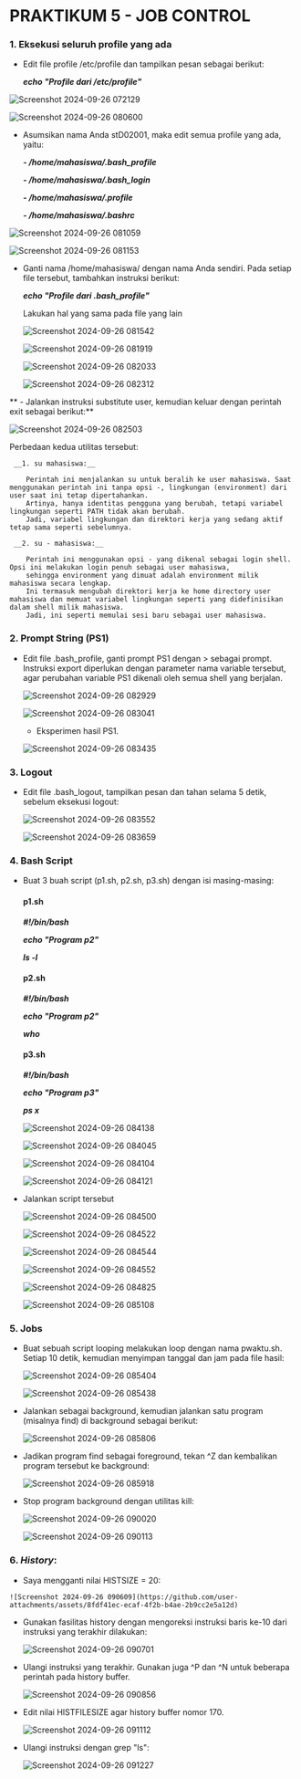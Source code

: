 # PRAKTIKUM 5 - JOB CONTROL

### 1. Eksekusi seluruh profile yang ada
   - Edit file profile /etc/profile dan tampilkan pesan sebagai berikut:

      *__echo "Profile dari /etc/profile"__*

![Screenshot 2024-09-26 072129](https://github.com/user-attachments/assets/c7c9a6d8-89e5-4db9-afac-8563ffca9b07)

![Screenshot 2024-09-26 080600](https://github.com/user-attachments/assets/de2c5108-3b20-4a4f-a088-24dc28931fe7)


  - Asumsikan nama Anda stD02001, maka edit semua profile yang ada, yaitu:

     *__- /home/mahasiswa/.bash_profile__*

      *__- /home/mahasiswa/.bash_login__*

      *__- /home/mahasiswa/.profile__*
     
     *__- /home/mahasiswa/.bashrc__*
    
  ![Screenshot 2024-09-26 081059](https://github.com/user-attachments/assets/c945f5c7-d097-4e3d-ac30-19cbec16f87f)

  ![Screenshot 2024-09-26 081153](https://github.com/user-attachments/assets/45180e08-e989-488a-ba90-765c45327c51)

- Ganti nama /home/mahasiswa/ dengan nama Anda sendiri. Pada setiap file tersebut, tambahkan instruksi berikut:
    
     *__echo "Profile dari .bash_profile"__*

     Lakukan hal yang sama pada file yang lain

  ![Screenshot 2024-09-26 081542](https://github.com/user-attachments/assets/9e4cda8f-6903-4bc4-9b73-22dd4ce7f252)
  
  ![Screenshot 2024-09-26 081919](https://github.com/user-attachments/assets/310c5291-f1b7-49fd-a6fa-29c9f6d46264)
  
  ![Screenshot 2024-09-26 082033](https://github.com/user-attachments/assets/0074d950-84df-4c44-bfb7-28c40666713f)
  
  ![Screenshot 2024-09-26 082312](https://github.com/user-attachments/assets/64288d25-b526-48a1-ba16-b364d6021666)

** - Jalankan instruksi substitute user, kemudian keluar dengan perintah exit sebagai berikut:**

  ![Screenshot 2024-09-26 082503](https://github.com/user-attachments/assets/3c6d54e0-f66a-4aa9-866b-e5bb9c497887)

   Perbedaan kedua utilitas tersebut:
     
     __1. su mahasiswa:__

        Perintah ini menjalankan su untuk beralih ke user mahasiswa. Saat menggunakan perintah ini tanpa opsi -, lingkungan (environment) dari user saat ini tetap dipertahankan.
        Artinya, hanya identitas pengguna yang berubah, tetapi variabel lingkungan seperti PATH tidak akan berubah.
        Jadi, variabel lingkungan dan direktori kerja yang sedang aktif tetap sama seperti sebelumnya.
        
     __2. su - mahasiswa:__

        Perintah ini menggunakan opsi - yang dikenal sebagai login shell. Opsi ini melakukan login penuh sebagai user mahasiswa,
        sehingga environment yang dimuat adalah environment milik mahasiswa secara lengkap.
        Ini termasuk mengubah direktori kerja ke home directory user mahasiswa dan memuat variabel lingkungan seperti yang didefinisikan dalam shell milik mahasiswa.
        Jadi, ini seperti memulai sesi baru sebagai user mahasiswa.

### 2. Prompt String (PS1)
   - Edit file .bash_profile, ganti prompt PS1 dengan > sebagai prompt. Instruksi export diperlukan dengan parameter nama variable tersebut,
     agar perubahan variable PS1 dikenali oleh semua shell yang berjalan.

     ![Screenshot 2024-09-26 082929](https://github.com/user-attachments/assets/a2607931-b928-4b7d-a353-c413fa342429)

     ![Screenshot 2024-09-26 083041](https://github.com/user-attachments/assets/16a3d6c0-ddca-48aa-a1b8-c978359ed364)

     - Eksperimen hasil PS1.
    
     ![Screenshot 2024-09-26 083435](https://github.com/user-attachments/assets/780924be-506c-4602-a277-d5d0b746ca4f)


### 3. Logout
   - Edit file .bash_logout, tampilkan pesan dan tahan selama 5 detik, sebelum eksekusi logout:

     ![Screenshot 2024-09-26 083552](https://github.com/user-attachments/assets/0d5b874c-f5d2-4bfc-80ae-eb2ad0220b19)

     ![Screenshot 2024-09-26 083659](https://github.com/user-attachments/assets/9288c8c0-7d27-4bdf-bc6c-9ff9d714dce1)

### 4. Bash Script
   - Buat 3 buah script (p1.sh, p2.sh, p3.sh) dengan isi masing-masing:
     #### p1.sh
     
     *__#!/bin/bash__*
     
     *__echo "Program p2"__*
    
     *__ls -l__*
     
     #### p2.sh
     
     *__#!/bin/bash__*
     
     *__echo "Program p2"__*
     
     *__who__*

     #### p3.sh

     *__#!/bin/bash__*
     
     *__echo "Program p3"__*
     
     *__ps x__*

     ![Screenshot 2024-09-26 084138](https://github.com/user-attachments/assets/1c5ff8df-68a4-4185-9b11-987ec7343981)

     ![Screenshot 2024-09-26 084045](https://github.com/user-attachments/assets/33c32199-3bac-4982-9616-57a994f34950)

     ![Screenshot 2024-09-26 084104](https://github.com/user-attachments/assets/ec3b374c-9cfc-4240-9e8f-4deaa4de3898)

     ![Screenshot 2024-09-26 084121](https://github.com/user-attachments/assets/19460d94-c8d2-4344-9f86-e43cb706e6ed)

- Jalankan script tersebut

     ![Screenshot 2024-09-26 084500](https://github.com/user-attachments/assets/d18a6302-7efc-4719-bb93-01c9569556af)

     ![Screenshot 2024-09-26 084522](https://github.com/user-attachments/assets/952bf151-9661-46ce-8770-b6e834df3a33)

     ![Screenshot 2024-09-26 084544](https://github.com/user-attachments/assets/c59152e6-abe6-4d7e-8989-638ce89bd6f1)
  
     ![Screenshot 2024-09-26 084552](https://github.com/user-attachments/assets/c4bc273a-48eb-4240-a246-03be13f2f32d)

     ![Screenshot 2024-09-26 084825](https://github.com/user-attachments/assets/55bad321-4378-4376-85b9-03b94d9278ed)

     ![Screenshot 2024-09-26 085108](https://github.com/user-attachments/assets/ac75e328-e83b-44f8-8d28-b67b17a29057)

### 5. Jobs
   - Buat sebuah script looping melakukan loop dengan nama pwaktu.sh.  
     Setiap 10 detik, kemudian menyimpan tanggal dan jam pada file hasil:

     ![Screenshot 2024-09-26 085404](https://github.com/user-attachments/assets/67bbad4d-a07b-43ef-9e0a-1662e5445c14)

     ![Screenshot 2024-09-26 085438](https://github.com/user-attachments/assets/9611bc4a-417b-48d8-a41e-32c2e64d70a3)
  
   - Jalankan sebagai background, kemudian jalankan satu program (misalnya find) di background sebagai berikut:

     ![Screenshot 2024-09-26 085806](https://github.com/user-attachments/assets/00e92830-fd4f-4828-9e8b-81c9317abe8b)

   - Jadikan program find sebagai foreground, tekan ^Z dan kembalikan program tersebut ke background:

     ![Screenshot 2024-09-26 085918](https://github.com/user-attachments/assets/fdee60e2-ed86-4a1b-bad2-d91b3f523e64)

   - Stop program background dengan utilitas kill:

     ![Screenshot 2024-09-26 090020](https://github.com/user-attachments/assets/2a5a87a8-be2e-44e4-8795-705b52885301)

     ![Screenshot 2024-09-26 090113](https://github.com/user-attachments/assets/024b753e-171f-4f14-ae0b-93213cedd280)


### 6. *History*:
   - Saya mengganti nilai HISTSIZE = 20:

    ![Screenshot 2024-09-26 090609](https://github.com/user-attachments/assets/8fdf41ec-ecaf-4f2b-b4ae-2b9cc2e5a12d)

   - Gunakan fasilitas history dengan mengoreksi instruksi baris ke-10 dari instruksi yang terakhir dilakukan:

     ![Screenshot 2024-09-26 090701](https://github.com/user-attachments/assets/7a287049-c6d8-4161-8a3c-0921ef6d9e8d)  
     
   - Ulangi instruksi yang terakhir. Gunakan juga ^P dan ^N untuk beberapa perintah pada history buffer.

     ![Screenshot 2024-09-26 090856](https://github.com/user-attachments/assets/4aaae208-67a2-481c-894b-e918a26c6b5b)

   - Edit nilai HISTFILESIZE agar history buffer nomor 170.

     ![Screenshot 2024-09-26 091112](https://github.com/user-attachments/assets/ced3d25a-6a27-4442-854c-7da260fa4489)

   - Ulangi instruksi dengan grep "ls":

     ![Screenshot 2024-09-26 091227](https://github.com/user-attachments/assets/7ed720f9-dd92-41d5-b172-46875a66d2c5)
